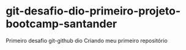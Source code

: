 # git-desafio-dio-primeiro-projeto-bootcamp-santander
Primeiro desafio git-github dio
Criando meu primeiro repositório
